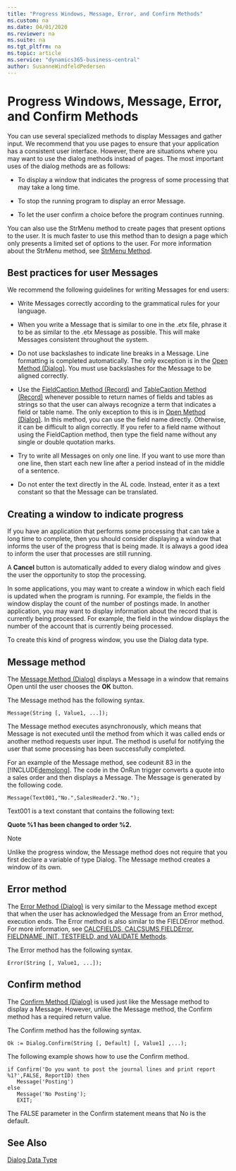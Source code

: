 ```yaml
---
title: "Progress Windows, Message, Error, and Confirm Methods"
ms.custom: na
ms.date: 04/01/2020
ms.reviewer: na
ms.suite: na
ms.tgt_pltfrm: na
ms.topic: article
ms.service: "dynamics365-business-central"
author: SusanneWindfeldPedersen
---
```


# Progress Windows, Message, Error, and Confirm Methods
You can use several specialized methods to display Messages and gather input. We recommend that you use pages to ensure that your application has a consistent user interface. However, there are situations where you may want to use the dialog methods instead of pages. The most important uses of the dialog methods are as follows:  

- To display a window that indicates the progress of some processing that may take a long time.  

- To stop the running program to display an error Message.  

- To let the user confirm a choice before the program continues running.  

You can also use the StrMenu method to create pages that present options to the user. It is much faster to use this method than to design a page which only presents a limited set of options to the user. For more information about the StrMenu method, see [StrMenu Method](methods-auto/dialog/dialog-StrMenu-Method.md).  

## Best practices for user Messages  
 We recommend the following guidelines for writing Messages for end users:  

- Write Messages correctly according to the grammatical rules for your language.  

- When you write a Message that is similar to one in the .etx file, phrase it to be as similar to the .etx Message as possible. This will make Messages consistent throughout the system.  

- Do not use backslashes to indicate line breaks in a Message. Line formatting is completed automatically. The only exception is in the [Open Method \(Dialog\)](methods-auto/dialog/dialog-Open-Method.md). You must use backslashes for the Message to be aligned correctly.  

- Use the [FieldCaption Method \(Record\)](methods-auto/record/record-FieldCaption-Method.md) and [TableCaption Method \(Record\)](methods-auto/record/record-TableCaption-Method.md) whenever possible to return names of fields and tables as strings so that the user can always recognize a term that indicates a field or table name. The only exception to this is in [Open Method \(Dialog\)](methods-auto/dialog/dialog-Open-Method.md). In this method, you can use the field name directly. Otherwise, it can be difficult to align correctly. If you refer to a field name without using the FieldCaption method, then type the field name without any single or double quotation marks.  

- Try to write all Messages on only one line. If you want to use more than one line, then start each new line after a period instead of in the middle of a sentence.  

- Do not enter the text directly in the AL code. Instead, enter it as a text constant so that the Message can be translated.  

## Creating a window to indicate progress  
If you have an application that performs some processing that can take a long time to complete, then you should consider displaying a window that informs the user of the progress that is being made. It is always a good idea to inform the user that processes are still running.  

 A **Cancel** button is automatically added to every dialog window and gives the user the opportunity to stop the processing.  

 In some applications, you may want to create a window in which each field is updated when the program is running. For example, the fields in the window display the count of the number of postings made. In another application, you may want to display information about the record that is currently being processed. For example, the field in the window displays the number of the account that is currently being processed.  

 To create this kind of progress window, you use the Dialog data type.  
 <!-- 
 For more information, see [How to: Create a Progress Window](How-to-Create-a-Progress-Window.md).  
 -->

## Message method  
 The [Message Method \(Dialog\)](methods-auto/dialog/dialog-Message-Method.md) displays a Message in a window that remains Open until the user chooses the **OK** button.  

 The Message method has the following syntax.  

```  
Message(String [, Value1, ...]);  
```  

The Message method executes asynchronously, which means that Message is not executed until the method from which it was called ends or another method requests user input. The method is useful for notifying the user that some processing has been successfully completed.  

For an example of the Message method, see codeunit 83 in the [!INCLUDE[demolong](includes/demolong_md.md)]. The code in the OnRun trigger converts a quote into a sales order and then displays a Message. The Message is generated by the following code.  

```  
Message(Text001,"No.",SalesHeader2."No.");  
```  

 Text001 is a text constant that contains the following text:  

 **Quote %1 has been changed to order %2.**  

> [!NOTE]  
> Unlike the progress window, the Message method does not require that you first declare a variable of type Dialog. The Message method creates a window of its own.  

## Error method  

The [Error Method \(Dialog\)](methods-auto/dialog/dialog-Error-Method.md) is very similar to the Message method except that when the user has acknowledged the Message from an Error method, execution ends. The Error method is also similar to the FIELDError method. For more information, see [CALCFIELDS, CALCSUMS,FIELDError, FIELDNAME, INIT, TESTFIELD, and VALIDATE Methods](devenv-CALCFIELDS-CALCSUMS-FIELDError-FIELDNAME-INIT-TESTFIELD-and-VALIDATE-Methods.md).  

 The Error method has the following syntax.  

```  
Error(String [, Value1, ...]);  
```  

## Confirm method  
 The [Confirm Method \(Dialog\)](methods-auto/dialog/dialog-Confirm-Method.md) is used just like the Message method to display a Message. However, unlike the Message method, the Confirm method has a required return value.  

 The Confirm method has the following syntax.  

```  
Ok := Dialog.Confirm(String [, Default] [, Value1] ,...);  
```  

 The following example shows how to use the Confirm method.  

```  
if Confirm('Do you want to post the journal lines and print report %1?',FALSE, ReportID) then  
   Message('Posting')  
else  
   Message('No Posting');  
   EXIT;  
```  

 The FALSE parameter in the Confirm statement means that No is the default.

 ## See Also  
[Dialog Data Type](methods-auto/dialog/dialog-data-type.md) 
